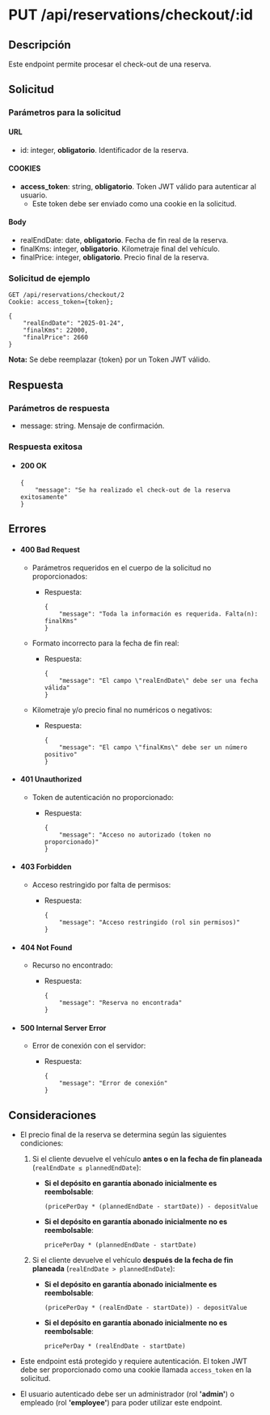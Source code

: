 # PUT /api/reservations/checkout/:id

## Descripción

Este endpoint permite procesar el check-out de una reserva.

## Solicitud

### Parámetros para la solicitud

#### URL

- id: integer, **obligatorio**. Identificador de la reserva.

#### COOKIES

- **access_token**: string, **obligatorio**. Token JWT válido para autenticar al usuario.
  - Este token debe ser enviado como una cookie en la solicitud.

#### Body

- realEndDate: date, **obligatorio**. Fecha de fin real de la reserva.
- finalKms: integer, **obligatorio**. Kilometraje final del vehículo.
- finalPrice: integer, **obligatorio**. Precio final de la reserva.

### Solicitud de ejemplo

```
GET /api/reservations/checkout/2
Cookie: access_token={token};

{
    "realEndDate": "2025-01-24",
    "finalKms": 22000,
    "finalPrice": 2660
}
```

**Nota:** Se debe reemplazar {token} por un Token JWT válido.

## Respuesta

### Parámetros de respuesta

- message: string. Mensaje de confirmación.

### Respuesta exitosa

- #### 200 OK

  ```
  {
      "message": "Se ha realizado el check-out de la reserva exitosamente"
  }
  ```

## Errores

- #### 400 Bad Request

  - Parámetros requeridos en el cuerpo de la solicitud no proporcionados:

    - Respuesta:

      ```
      {
          "message": "Toda la información es requerida. Falta(n): finalKms"
      }
      ```

  - Formato incorrecto para la fecha de fin real:

    - Respuesta:

      ```
      {
          "message": "El campo \"realEndDate\" debe ser una fecha válida"
      }
      ```

  - Kilometraje y/o precio final no numéricos o negativos:

    - Respuesta:

      ```
      {
          "message": "El campo \"finalKms\" debe ser un número positivo"
      }
      ```

- #### 401 Unauthorized

  - Token de autenticación no proporcionado:

    - Respuesta:

      ```
      {
          "message": "Acceso no autorizado (token no proporcionado)"
      }
      ```

- #### 403 Forbidden

  - Acceso restringido por falta de permisos:

    - Respuesta:

      ```
      {
          "message": "Acceso restringido (rol sin permisos)"
      }
      ```

- #### 404 Not Found

  - Recurso no encontrado:

    - Respuesta:

      ```
      {
          "message": "Reserva no encontrada"
      }
      ```

- #### 500 Internal Server Error

  - Error de conexión con el servidor:

    - Respuesta:

      ```
      {
          "message": "Error de conexión"
      }
      ```

## Consideraciones

- El precio final de la reserva se determina según las siguientes condiciones:

  1. Si el cliente devuelve el vehículo **antes o en la fecha de fin planeada** (`realEndDate ≤ plannedEndDate`):

     - **Si el depósito en garantía abonado inicialmente es reembolsable**:
       ```
       (pricePerDay * (plannedEndDate - startDate)) - depositValue
       ```
     - **Si el depósito en garantía abonado inicialmente no es reembolsable**:
       ```
       pricePerDay * (plannedEndDate - startDate)
       ```

  2. Si el cliente devuelve el vehículo **después de la fecha de fin planeada** (`realEndDate > plannedEndDate`):

     - **Si el depósito en garantía abonado inicialmente es reembolsable**:
       ```
       (pricePerDay * (realEndDate - startDate)) - depositValue
       ```
     - **Si el depósito en garantía abonado inicialmente no es reembolsable**:

       ```
       pricePerDay * (realEndDate - startDate)
       ```

- Este endpoint está protegido y requiere autenticación. El token JWT debe ser proporcionado como una cookie llamada `access_token` en la solicitud.

- El usuario autenticado debe ser un administrador (rol **'admin'**) o empleado (rol **'employee'**) para poder utilizar este endpoint.
